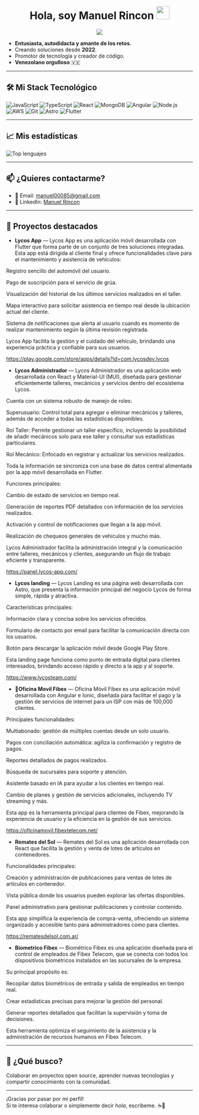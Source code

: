 <h1 align="center"><b>Hola, soy Manuel Rincon </b><img src="https://media.giphy.com/media/hvRJCLFzcasrR4ia7z/giphy.gif" width="35"></h1>

<p align="center">
  <a href="https://github.com/DenverCoder1/readme-typing-svg">
    <img src="https://readme-typing-svg.herokuapp.com?font=Time+New+Roman&color=cyan&size=25&center=true&vCenter=true&width=600&height=100&lines=👋+Desarrollador+MERN;Desarrollador+Front-End+Autodidacta;Estudiante+de+Ciencias+de+la+Computación;Apasionado+de+la+tecnología;Amante+del+aprendizaje+constante;Me+encanta+crear+y+aprender+nuevas+cosas">
  </a>
</p>



- **Entusiasta, autodidacta y amante de los retos.**  
- Creando soluciones desde **2022**.  
- Promotor de tecnología y creador de código.  
- **Venezolano orgulloso** 🇻🇪

---

## 🛠️ Mi Stack Tecnológico

![JavaScript](https://img.shields.io/badge/JavaScript-%23F7DF1E?logo=javascript&logoColor=black)
![TypeScript](https://img.shields.io/badge/TypeScript-%23007ACC?logo=typescript&logoColor=white)
![React](https://img.shields.io/badge/React-%2320232a?logo=react&logoColor=%2361DAFB)
![MongoDB](https://img.shields.io/badge/MongoDB-%2347A248?logo=mongodb&logoColor=white)
![Angular](https://img.shields.io/badge/Angular-%23DD0031?logo=angular&logoColor=white)
![Node.js](https://img.shields.io/badge/Node.js-%23339933?logo=node.js&logoColor=white)
![AWS](https://img.shields.io/badge/AWS-%23FF9900?logo=amazon-aws&logoColor=white)
![Git](https://img.shields.io/badge/Git-%23F05032?logo=git&logoColor=white)
![Astro](https://img.shields.io/badge/Astro-%230048ff?logo=astro&logoColor=white)
![Flutter](https://img.shields.io/badge/Flutter-%2302569b?logo=flutter&logoColor=white)


---

## 📈 Mis estadísticas

![Top lenguajes](https://github-readme-stats.vercel.app/api/top-langs/?username=manuel00085&layout=compact)

---

## 📫 ¿Quieres contactarme?

- 📧 Email: [manuel00085@gmail.com](mailto:manuel00085@gmail.com)  
- 💼 LinkedIn: [Manuel Rincon](https://www.linkedin.com/in/manuel00085/)

---

## 🌟 Proyectos destacados

- **Lycos App** — Lycos App es una aplicación móvil desarrollada con Flutter que forma parte de un conjunto de tres soluciones integradas. Esta app está dirigida al cliente final y ofrece funcionalidades clave para el mantenimiento y asistencia de vehículos:

Registro sencillo del automóvil del usuario.

Pago de suscripción para el servicio de grúa.

Visualización del historial de los últimos servicios realizados en el taller.

Mapa interactivo para solicitar asistencia en tiempo real desde la ubicación actual del cliente.

Sistema de notificaciones que alerta al usuario cuando es momento de realizar mantenimiento según la última revisión registrada.

Lycos App facilita la gestión y el cuidado del vehículo, brindando una experiencia práctica y confiable para sus usuarios.

https://play.google.com/store/apps/details?id=com.lycosdev.lycos


- **Lycos Administrador** — Lycos Administrador es una aplicación web desarrollada con React y Material-UI (MUI), diseñada para gestionar eficientemente talleres, mecánicos y servicios dentro del ecosistema Lycos.

Cuenta con un sistema robusto de manejo de roles:

Superusuario: Control total para agregar o eliminar mecánicos y talleres, además de acceder a todas las estadísticas disponibles.

Rol Taller: Permite gestionar un taller específico, incluyendo la posibilidad de añadir mecánicos solo para ese taller y consultar sus estadísticas particulares.

Rol Mecánico: Enfocado en registrar y actualizar los servicios realizados.

Toda la información se sincroniza con una base de datos central alimentada por la app móvil desarrollada en Flutter.

Funciones principales:

Cambio de estado de servicios en tiempo real.

Generación de reportes PDF detallados con información de los servicios realizados.

Activación y control de notificaciones que llegan a la app móvil.

Realización de chequeos generales de vehículos y mucho más.

Lycos Administrador facilita la administración integral y la comunicación entre talleres, mecánicos y clientes, asegurando un flujo de trabajo eficiente y transparente.

https://panel.lycos-app.com/


- **Lycos landing** — Lycos Landing es una página web desarrollada con Astro, que presenta la información principal del negocio Lycos de forma simple, rápida y atractiva.

Características principales:

Información clara y concisa sobre los servicios ofrecidos.

Formulario de contacto por email para facilitar la comunicación directa con los usuarios.

Botón para descargar la aplicación móvil desde Google Play Store.

Esta landing page funciona como punto de entrada digital para clientes interesados, brindando acceso rápido y directo a la app y al soporte.

https://www.lycosteam.com/


- 📱**Oficina Movil Fibex** —  Oficina Móvil Fibex es una aplicación móvil desarrollada con Angular e Ionic, diseñada para facilitar el pago y la gestión de servicios de internet para un ISP con más de 100,000 clientes.

Principales funcionalidades:

Multiabonado: gestión de múltiples cuentas desde un solo usuario.

Pagos con conciliación automática: agiliza la confirmación y registro de pagos.

Reportes detallados de pagos realizados.

Búsqueda de sucursales para soporte y atención.

Asistente basado en IA para ayudar a los clientes en tiempo real.

Cambio de planes y gestión de servicios adicionales, incluyendo TV streaming y más.

Esta app es la herramienta principal para clientes de Fibex, mejorando la experiencia de usuario y la eficiencia en la gestión de sus servicios.

https://oficinamovil.fibextelecom.net/

 
- **Remates del Sol** — Remates del Sol es una aplicación desarrollada con React que facilita la gestión y venta de lotes de artículos en contenedores.

Funcionalidades principales:

Creación y administración de publicaciones para ventas de lotes de artículos en contenedor.

Vista pública donde los usuarios pueden explorar las ofertas disponibles.

Panel administrativo para gestionar publicaciones y controlar contenido.

Esta app simplifica la experiencia de compra-venta, ofreciendo un sistema organizado y accesible tanto para administradores como para clientes.

https://rematesdelsol.com.ar/


- **Biometrico Fibex** — Biométrico Fibex es una aplicación diseñada para el control de empleados de Fibex Telecom, que se conecta con todos los dispositivos biométricos instalados en las sucursales de la empresa.

Su principal propósito es:

Recopilar datos biométricos de entrada y salida de empleados en tiempo real.

Crear estadísticas precisas para mejorar la gestión del personal.

Generar reportes detallados que facilitan la supervisión y toma de decisiones.

Esta herramienta optimiza el seguimiento de la asistencia y la administración de recursos humanos en Fibex Telecom.

---

## 🎯 ¿Qué busco?
Colaborar en proyectos open source, aprender nuevas tecnologías y compartir conocimiento con la comunidad.

---

¡Gracias por pasar por mi perfil!  
Si te interesa colaborar o simplemente decir *hola*, escríbeme. ☕🚀
